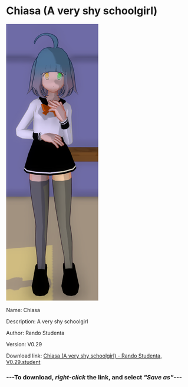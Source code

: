 # Chiasa (A very shy schoolgirl)

<img src = "https://raw.githubusercontent.com/Arbiter1223/Daigaku-Gurashi-Custom-Students/master/Students/Files/Chiasa%20(A%20very%20shy%20schoolgirl).png">

Name: Chiasa

Description: A very shy schoolgirl

Author: Rando Studenta

Version: V0.29

Download link: <a href="https://raw.githubusercontent.com/Arbiter1223/Daigaku-Gurashi-Custom-Students/master/Students/Files/Chiasa%20(A%20very%20shy%20schoolgirl)%20-%20Rando%20Studenta%2C%20V0.29.student">Chiasa (A very shy schoolgirl) - Rando Studenta, V0.29.student</a>

### ---**To download, _right-click_ the link, and select _"Save as"_**---
